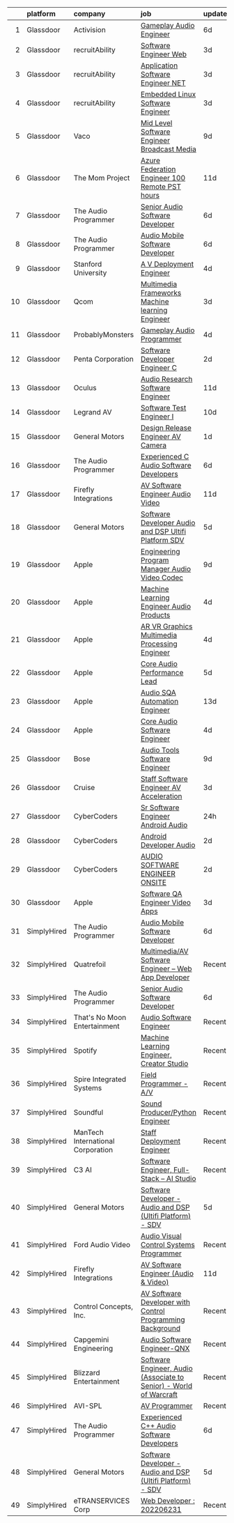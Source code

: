

|    | platform    | company                           | job                                                                                                                                                                                                                                                                                                                                                                                                                                                                                                                                                                                                                                                                                                                                                                                                                                                                                                                                                                                                                                                                                                                                                                                                                                                                                                                                                                                   | update_time   | location           |
|---:|:------------|:----------------------------------|:--------------------------------------------------------------------------------------------------------------------------------------------------------------------------------------------------------------------------------------------------------------------------------------------------------------------------------------------------------------------------------------------------------------------------------------------------------------------------------------------------------------------------------------------------------------------------------------------------------------------------------------------------------------------------------------------------------------------------------------------------------------------------------------------------------------------------------------------------------------------------------------------------------------------------------------------------------------------------------------------------------------------------------------------------------------------------------------------------------------------------------------------------------------------------------------------------------------------------------------------------------------------------------------------------------------------------------------------------------------------------------------|:--------------|:-------------------|
|  1 | Glassdoor   | Activision                        | [Gameplay Audio Engineer](https://www.glassdoor.com/partner/jobListing.htm?pos=130&ao=1136043&s=58&guid=000001825839ddfeb19e3f4d4eebc80c&src=GD_JOB_AD&t=SR&vt=w&cs=1_375f3a48&cb=1659337564266&jobListingId=1008028741708&jrtk=3-0-1g9c3jnmrj4ik801-1g9c3jnnbh7it800-4933dff44d5a629c-)                                                                                                                                                                                                                                                                                                                                                                                                                                                                                                                                                                                                                                                                                                                                                                                                                                                                                                                                                                                                                                                                                              | 6d            | Woodland Hills, CA |
|  2 | Glassdoor   | recruitAbility                    | [Software Engineer  Web](https://www.glassdoor.com/partner/jobListing.htm?pos=110&ao=1110586&s=58&guid=000001825839ddfeb19e3f4d4eebc80c&src=GD_JOB_AD&t=SR&vt=w&ea=1&cs=1_a3b4048a&cb=1659337564264&jobListingId=1008035747400&cpc=65CC663E25211861&jrtk=3-0-1g9c3jnmrj4ik801-1g9c3jnnbh7it800-d832986876ab2981--6NYlbfkN0CGG9KWCDlpnNsyBDyIiP_Q0811kl3MMa1wmNp0I1WtkTaTZU1gJWaiKEGe9oYuZ3BjLho1ZxMLia6KVzl2O9ZygYvsGEcuMnSaYBXUNJUHRWg2M-zH6gtJi7bc9ui5sIt2ldrg64g94iYn535LnDpFAqg9uyoBT4cUsB7UiK3ZJJgvlCgoOPOCOEEXdVkox41Z6jL_NWNxeierndtuQyOHtRb6Ybphoz3JWq318B_iK5iaSRo8hfMDHhvCrTO9H4Z6a6w1Lg3dE_7tAc4rpGfQBhiYxDVRZ2orblA6_2KoVU_u7KefWye04J7UJsxr1zizVCqeSQBSh-8yW5bp3Y16ok3dNfLkqXFVERrEPY5Lz2umPz5hFGyRTF8SWQdtmxMsbitsfgkQoxvAnqVTHIveuJwdDqbwx7hrV4WcruD6g3kT534e6hUs_xHW6OgkroP6aPFj8aaGiEBom47XcOCXPbFyTVpRaXW4KmleKgaN2RqWhNRnuQ2tONSHo18bPfLQN365LR9AVw%3D%3D)                                                                                                                                                                                                                                                                                                                                                                                                                                                                                                         | 3d            | Anaheim, CA        |
|  3 | Glassdoor   | recruitAbility                    | [Application Software Engineer  NET](https://www.glassdoor.com/partner/jobListing.htm?pos=112&ao=1110586&s=58&guid=000001825839ddfeb19e3f4d4eebc80c&src=GD_JOB_AD&t=SR&vt=w&ea=1&cs=1_6b2a1ce2&cb=1659337564264&jobListingId=1008035747397&cpc=D69957E0862862E0&jrtk=3-0-1g9c3jnmrj4ik801-1g9c3jnnbh7it800-8f2b5ee787b1f404--6NYlbfkN0CGG9KWCDlpnNsyBDyIiP_Q0811kl3MMa1wmNp0I1WtkTaTZU1gJWaiKEGe9oYuZ3BjLho1ZxMLiSuT-pfVb8xWPom-eSoxVGr5DJ0rtkQEl18qN8YFoaSPeNGrjRsySfRsvDSF1CDdI_mL0xWACBuIr4_cCDZ59YC2ih46r8wiAv5yfVQSxyaOdmEiKE3KUygoJFCmARo8OQHUJMG2GOt5bBNZMkTGwVPHYGNqfP6S6VU50XzkpYCElEKZyS98vK6TZKPv60mmgbTGZu7Qf-EZb5R7ahXa1rMU4XP4xr4V2FBsGZwIEUz4UxGz_OpoOzFIDymDX6uUhrcx7GiqHnha5iOwz9jYRHyQ34tGslHMplp6Oz9w3VjPCNUECJYMpC852h7yU_LDx6mBgQKGN0BSEkv3AlV0tKdsCRNUcwDN11hlGzJaQzZECXbTsgWdhXblcD61WfpkocfSO6JeXz9HOUot6TxOe893UZPHZoLv6HcmBli_SPL4UpWYta-5Dbm4CSairilDTA%3D%3D)                                                                                                                                                                                                                                                                                                                                                                                                                                                                                             | 3d            | Anaheim, CA        |
|  4 | Glassdoor   | recruitAbility                    | [Embedded Linux Software Engineer](https://www.glassdoor.com/partner/jobListing.htm?pos=114&ao=1110586&s=58&guid=000001825839ddfeb19e3f4d4eebc80c&src=GD_JOB_AD&t=SR&vt=w&ea=1&cs=1_5fbf0fcc&cb=1659337564264&jobListingId=1008035747401&cpc=0C139D4CAD5A6DB2&jrtk=3-0-1g9c3jnmrj4ik801-1g9c3jnnbh7it800-293ee16ce5c4f492--6NYlbfkN0CGG9KWCDlpnNsyBDyIiP_Q0811kl3MMa1wmNp0I1WtkTaTZU1gJWaiKEGe9oYuZ3BjLho1ZxMLiRI4bM-rWIzCpFTfvkYYhrwmEwgZ5J0WcathVyqkw5uFCq97W0yKFR8p-t4p5axcOZRg06F3uXWiHCtynwDh1M3RJGwgbfL1c_Kcm9x4Ao1iMutRN9DxDHr2FhfM-3blgmx0LchCxzEVxSvBDUp8qM1U1FU31moOIU7XMkUg8qt5Bz8pUYMW6fHoGTda-Zkxnx108MHtLKmpZDvKh9pc7N0WrP1VAHPbG22TcsGCSpKr9MNwEknRKnwtBXS2EMoKaO95Zh7il_agw9A72Pahppz9-1os1MDB9YHbYo8PDxxf7X9VcuYpdt8Hbb0Lqdai-x4AThyhXJqWUq9WHkS0g2Hsg_YFJ7RynpQ9B0VZQF71lrdyVKOzVGjocNtr_PWvF12fbfg6NgKm_bkCI_BTyM-vYo-8mzCeL_U6ODoeUwA5YF4GMBjF9uVL-UyQPyRGYw%3D%3D)                                                                                                                                                                                                                                                                                                                                                                                                                                                                                               | 3d            | Anaheim, CA        |
|  5 | Glassdoor   | Vaco                              | [Mid Level Software Engineer   Broadcast Media](https://www.glassdoor.com/partner/jobListing.htm?pos=117&ao=1110586&s=58&guid=000001825839ddfeb19e3f4d4eebc80c&src=GD_JOB_AD&t=SR&vt=w&ea=1&cs=1_07aa56a7&cb=1659337564265&jobListingId=1008023491914&cpc=334ABAF5D42DC775&jrtk=3-0-1g9c3jnmrj4ik801-1g9c3jnnbh7it800-2c1164aedf14680d--6NYlbfkN0D_sybMACCpf9B-677oK5j6rPldVB6BlrVvFjO_o-GJZbzuF-qh4PxErFUqfUsv_6uq3yj-33fVAxdJpDEnhEj4Go-dQXG2i_nhdrozdxOLclYIRSSSNJiq9UBc2R3iAXgSLoloWxVkJR526trhTG__PWL5HPc0h23cLdACsLcDpz6wkqU4u1lorsS3YI19Q1HZcUBsCfFjS5wva6J4lY0xLqZibHiyxvN0KueHVAHWuacANuchQoJtm-G8iJfe12XK5Ru9Zi5FOBg2M34hlNL2DU7cMMkosebzgGfVnTRhNvDuHu0QOI7GXB4RXcuhGFEnu9Ig5wvQkz8QvZ7gjzczHx9m5fE8dCOjOLMU9EgiCJehZdG-tsx76V7TMa0c29YP7ytlIGSJTA4YSel6Eb7jqxLWOPvVzikG-iaCLoC9UWmYn5PHNQpONarKdXDA43ZA2mskzvAenwBL0WHygfXbj1JYKEVFLYHXJAQSsNRwrPMeL07CixBTUxkSYAlQclb0EykF3auEVF1rPBOq_uJ0lw2yyZgBy8w%3D)                                                                                                                                                                                                                                                                                                                                                                                                                                                                | 9d            | Raleigh, NC        |
|  6 | Glassdoor   | The Mom Project                   | [Azure Federation Engineer  100  Remote  PST hours ](https://www.glassdoor.com/partner/jobListing.htm?pos=111&ao=1110586&s=58&guid=000001825839ddfeb19e3f4d4eebc80c&src=GD_JOB_AD&t=SR&vt=w&cs=1_cde042f2&cb=1659337564263&jobListingId=1008018551550&cpc=FB7E4A1762AE5BEC&jrtk=3-0-1g9c3jnmrj4ik801-1g9c3jnnbh7it800-dc1b835558c53ab4--6NYlbfkN0BDp_epf89aHDQhKpPegNJQ_ldQpEFZQsM9OcONMGxWx6pU56EKHF58QjVdAUvn2gWVmvAd_inPnavJ0bVsH-kOUhtfeaiiWnfEkkNGQnNDedJUM2yoGCcoy_fT76vHmBA4pusH6HeHidQSpJPEvFPERgE8T-oEVjc-JVNiEzXXG7cjIqstu1zSW9ZQfbZw4qYLSw7FnWqydw2yPexScznvQARw8BIPGBHQ_IQdH_y_aNeJTJmVWYtNwYlJh3j2dNdHJ6DxtOsOieFYvgtH9J_1kZhcVNx2qBHAkahwv_VgTeRCRQ0cMBhj-0VBGy1xBwSPyD9ptPdt1wzrpBySYL-Ut36qAS4-Z2Y-7kGLmYe2sZFAWEB3qZxH4fkXHoDEMRN8e-R7nkg5-k_2pN71ptd5N9IQXg6f6XpGbznSOo-Li2Io3t2EvRj9tOz9oNka2h3oncwIH4nJKNbOgk8mx7N8ObzDHjXQxBF3dnn6ena4iVKxESyRl0PV5o8snw9LpiGvz_EDHHc8cIla6ONvq4d1R6MAIaYnV6_ZuGLpIvXFYLIuZcmCJJwMtaGcUgMD5WA%3D)                                                                                                                                                                                                                                                                                                                                                                                                                                | 11d           | Remote             |
|  7 | Glassdoor   | The Audio Programmer              | [Senior Audio Software Developer](https://www.glassdoor.com/partner/jobListing.htm?pos=121&ao=1136043&s=58&guid=000001825839ddfeb19e3f4d4eebc80c&src=GD_JOB_AD&t=SR&vt=w&ea=1&cs=1_02ecb77e&cb=1659337564265&jobListingId=1008027500120&jrtk=3-0-1g9c3jnmrj4ik801-1g9c3jnnbh7it800-4c17e4b0c9098094-)                                                                                                                                                                                                                                                                                                                                                                                                                                                                                                                                                                                                                                                                                                                                                                                                                                                                                                                                                                                                                                                                                 | 6d            | Remote             |
|  8 | Glassdoor   | The Audio Programmer              | [Audio Mobile Software Developer](https://www.glassdoor.com/partner/jobListing.htm?pos=118&ao=1136043&s=58&guid=000001825839ddfeb19e3f4d4eebc80c&src=GD_JOB_AD&t=SR&vt=w&ea=1&cs=1_02ef8dc6&cb=1659337564264&jobListingId=1008027500128&jrtk=3-0-1g9c3jnmrj4ik801-1g9c3jnnbh7it800-5577c34fff10c438-)                                                                                                                                                                                                                                                                                                                                                                                                                                                                                                                                                                                                                                                                                                                                                                                                                                                                                                                                                                                                                                                                                 | 6d            | Remote             |
|  9 | Glassdoor   | Stanford University               | [A V Deployment Engineer](https://www.glassdoor.com/partner/jobListing.htm?pos=124&ao=1136043&s=58&guid=000001825839ddfeb19e3f4d4eebc80c&src=GD_JOB_AD&t=SR&vt=w&cs=1_cfe9eb8a&cb=1659337564265&jobListingId=1008033533067&jrtk=3-0-1g9c3jnmrj4ik801-1g9c3jnnbh7it800-d5909d11ea1ebe5c-)                                                                                                                                                                                                                                                                                                                                                                                                                                                                                                                                                                                                                                                                                                                                                                                                                                                                                                                                                                                                                                                                                              | 4d            | Stanford, CA       |
| 10 | Glassdoor   | Qcom                              | [Multimedia Frameworks   Machine learning Engineer](https://www.glassdoor.com/partner/jobListing.htm?pos=127&ao=1136043&s=58&guid=000001825839ddfeb19e3f4d4eebc80c&src=GD_JOB_AD&t=SR&vt=w&cs=1_b9124b17&cb=1659337564265&jobListingId=1008036936094&jrtk=3-0-1g9c3jnmrj4ik801-1g9c3jnnbh7it800-139959b0956e6886-)                                                                                                                                                                                                                                                                                                                                                                                                                                                                                                                                                                                                                                                                                                                                                                                                                                                                                                                                                                                                                                                                    | 3d            | San Diego, CA      |
| 11 | Glassdoor   | ProbablyMonsters                  | [Gameplay Audio Programmer](https://www.glassdoor.com/partner/jobListing.htm?pos=120&ao=1136043&s=58&guid=000001825839ddfeb19e3f4d4eebc80c&src=GD_JOB_AD&t=SR&vt=w&cs=1_dfea771d&cb=1659337564265&jobListingId=1008033886214&jrtk=3-0-1g9c3jnmrj4ik801-1g9c3jnnbh7it800-d9820e05f0459027-)                                                                                                                                                                                                                                                                                                                                                                                                                                                                                                                                                                                                                                                                                                                                                                                                                                                                                                                                                                                                                                                                                            | 4d            | Bellevue, WA       |
| 12 | Glassdoor   | Penta Corporation                 | [Software Developer   Engineer   C  ](https://www.glassdoor.com/partner/jobListing.htm?pos=119&ao=1136043&s=58&guid=000001825839ddfeb19e3f4d4eebc80c&src=GD_JOB_AD&t=SR&vt=w&ea=1&cs=1_90fd5d79&cb=1659337564265&jobListingId=1008037831208&jrtk=3-0-1g9c3jnmrj4ik801-1g9c3jnnbh7it800-d73255a299afaf29-)                                                                                                                                                                                                                                                                                                                                                                                                                                                                                                                                                                                                                                                                                                                                                                                                                                                                                                                                                                                                                                                                             | 2d            | New Orleans, LA    |
| 13 | Glassdoor   | Oculus                            | [Audio Research Software Engineer](https://www.glassdoor.com/partner/jobListing.htm?pos=126&ao=1136043&s=58&guid=000001825839ddfeb19e3f4d4eebc80c&src=GD_JOB_AD&t=SR&vt=w&cs=1_080d4333&cb=1659337564265&jobListingId=1008017393219&jrtk=3-0-1g9c3jnmrj4ik801-1g9c3jnnbh7it800-36d43e39048f0935-)                                                                                                                                                                                                                                                                                                                                                                                                                                                                                                                                                                                                                                                                                                                                                                                                                                                                                                                                                                                                                                                                                     | 11d           | Redmond, WA        |
| 14 | Glassdoor   | Legrand AV                        | [Software Test Engineer I](https://www.glassdoor.com/partner/jobListing.htm?pos=129&ao=1136043&s=58&guid=000001825839ddfeb19e3f4d4eebc80c&src=GD_JOB_AD&t=SR&vt=w&cs=1_582a4adb&cb=1659337564265&jobListingId=1008020063938&jrtk=3-0-1g9c3jnmrj4ik801-1g9c3jnnbh7it800-0d8343df0ec0aa3a-)                                                                                                                                                                                                                                                                                                                                                                                                                                                                                                                                                                                                                                                                                                                                                                                                                                                                                                                                                                                                                                                                                             | 10d           | United States      |
| 15 | Glassdoor   | General Motors                    | [Design Release Engineer   AV Camera](https://www.glassdoor.com/partner/jobListing.htm?pos=125&ao=1136043&s=58&guid=000001825839ddfeb19e3f4d4eebc80c&src=GD_JOB_AD&t=SR&vt=w&cs=1_af1d4f65&cb=1659337564265&jobListingId=1008039947399&jrtk=3-0-1g9c3jnmrj4ik801-1g9c3jnnbh7it800-f99347a47637c377-)                                                                                                                                                                                                                                                                                                                                                                                                                                                                                                                                                                                                                                                                                                                                                                                                                                                                                                                                                                                                                                                                                  | 1d            | Warren, MI         |
| 16 | Glassdoor   | The Audio Programmer              | [Experienced C   Audio Software Developers](https://www.glassdoor.com/partner/jobListing.htm?pos=123&ao=1136043&s=58&guid=000001825839ddfeb19e3f4d4eebc80c&src=GD_JOB_AD&t=SR&vt=w&ea=1&cs=1_5d88eb0a&cb=1659337564265&jobListingId=1008027500119&jrtk=3-0-1g9c3jnmrj4ik801-1g9c3jnnbh7it800-f58156a279a0d5ec-)                                                                                                                                                                                                                                                                                                                                                                                                                                                                                                                                                                                                                                                                                                                                                                                                                                                                                                                                                                                                                                                                       | 6d            | Remote             |
| 17 | Glassdoor   | Firefly Integrations              | [AV Software Engineer  Audio   Video ](https://www.glassdoor.com/partner/jobListing.htm?pos=102&ao=1110586&s=58&guid=000001825839ddfeb19e3f4d4eebc80c&src=GD_JOB_AD&t=SR&vt=w&ea=1&cs=1_a26fb06f&cb=1659337564262&jobListingId=1008016810687&cpc=D01F56F24F237C35&jrtk=3-0-1g9c3jnmrj4ik801-1g9c3jnnbh7it800-ede825354504ebea--6NYlbfkN0CJTHzbIAHSyXxiHmYK_TnQchCbzo3OrK2GLYjXk8bP1_eUBT7URC43d18oEHegYHL6LbXjiln6EQQhTRWsdOCMxpTXOOIJd-ft-zYjyaBTKfiqz6OafoxtmKDMYFh1B38HLHoVwoYXE1SZXhsSytJsWu0ZE3lBwF7-k3HlclxlX7e6qCLCO6Frt7NfenvtFhC1dIvklA6tR9tXXsLBOX3sKJvbssgOap5dhARNw4vwSua6ouOuiJCDCfyN-qJ9HWAoR_PZ3BSId5zjKc7MpfwOeaXrdiNr9Qx8Q686nUvjoF8BSYNViJ_4-8dp6gAojozRhc8R7mtwuc5lk3_rWL1GjqmYS2bHAiGWw6yqzh80jzDpbH20leD6NcuIaIMl4xzr2GXpryJnMYAjWmUjHsKtVCnLKWceE5DlW743HXkBMXHx2t5dJouIYDCmC_O3YQCIsCJ6c5L-Fw0IAk_zKpTlOUyuF9SOxY7g0sKWmzp4-wuZ-VBcx-X44AXDl4GImQJExo1Dewi25tRK1MlKx7rY)                                                                                                                                                                                                                                                                                                                                                                                                                                                                                       | 11d           | Middlebury, IN     |
| 18 | Glassdoor   | General Motors                    | [Software Developer   Audio and DSP  Ultifi Platform    SDV](https://www.glassdoor.com/partner/jobListing.htm?pos=101&ao=1110586&s=58&guid=000001825839ddfeb19e3f4d4eebc80c&src=GD_JOB_AD&t=SR&vt=w&cs=1_ba489f53&cb=1659337564261&jobListingId=1008031180178&cpc=92C3A47184F15CA6&jrtk=3-0-1g9c3jnmrj4ik801-1g9c3jnnbh7it800-8595829da8f1ae67--6NYlbfkN0BqJjBsvJkVIRVupdyx-l7jJlkPL5nU6SVET5Mq4mDejYNChVrcc2tY96PpIzK0iDRg5ulIt4o2k_uGKQ_uZrVbXBPzWqeUp8qSBcrZu-3JKvG5TWWvEbE6UWtqIeBqXt71o3o5CNwifBZMyHZ3LvgI9JaQAxj4cmFi30UwKwKDApda0i5dWbI256rr_mZ8d2ZaVOFyg2tOw9rxloqZ2r90xzBKUIfkdzbcSecBv-9k2d01M617Fb_D4gsHFxxgEQ5boaEp2Tio3D3RJgAonFAMiSoUHl3aOQ3df6196DCUKmNi8b4d_7WKMD8RI-iGrVz3IYO2A3QnaWjwfLxKzRdJ_Zn9DxHtbMdwAZ12gn0qq_2xaTlwnkU3EN4vcTFNBKkL7sh4a80C96UT3vSgb7HK40gtHbnvXUNKUHAbusIQle0hce956y1A8KGnSPU55zXbrJunjiZ_6ndCep3WW2f_H8pUJDrLjeaOiHFFcXl_hOPWO2auRYzk31_loWzwg34b5H_tpqZk5r6RzvjDVZFxQJU9dB13dlkvunifqG2YxIozp9vOKphulqFZsnFrOHHHvpI6e-GdCZxtCDOye-sa)                                                                                                                                                                                                                                                                                                                                                                                                      | 5d            | Warren, MI         |
| 19 | Glassdoor   | Apple                             | [Engineering Program Manager   Audio  Video  Codec](https://www.glassdoor.com/partner/jobListing.htm?pos=103&ao=1110586&s=58&guid=000001825839ddfeb19e3f4d4eebc80c&src=GD_JOB_AD&t=SR&vt=w&cs=1_4a4c0cc1&cb=1659337564262&jobListingId=1008022113387&cpc=654405A9B1E0A9F5&jrtk=3-0-1g9c3jnmrj4ik801-1g9c3jnnbh7it800-971a58e92b8283fe--6NYlbfkN0BvKrLyj5gPmtZO9T8euul8TCxuuKNOtzRJOomxnwSEodTz2Bc-sPZlADHp0xxmf8VvC_9n7__N-GBNTWFrNoRta5Vqzr78Tw-Rk5LTzpATs3WCUWuZYgJGwd0PuuSiO13ouRrSmkvapG3--HjY1XEHjTkF1vSIipamUnG7dLq1ESVkfh44johPO0m4l_o6z9_Hj8-g9eF4Fb-0HTF6zkN3HI6x9yf_t-NXNXIuyCvMVUtS-HRy440nlajRCgxxlV_rJ-0UPCX8ona8xRw7blP7cxHGXt4qI5BHCMGOFGr2Bs_i_dnRzGz6MncRzl40A-l0eZtUcxd6Ju3e64Ya_IYoYT5Q9mmu4Lac1ciDB4qb7yntRfWJLCPDWRD3W-BNHZzqZMBLTsibrYOsnC0EEJv5tI4px5wbiulrOFoivtOSWNRSnNr_RvA12CKhiuU3AevFG8H902TC-jdiAZneCaL6iKk7Isn1YWDQg1IEsJtUqMOQ7L_0DeYomDzMP0bXHVPjmWyPXzO6H7fntyL7_YrqE26-nUU4L4OL3seI9nG6dieBLS_GxQyrntpMOGJ1XWG-cxB-Y7B2dHwLz09dSo8hP2rHvweLnPC9rpA7b97LUHLZA28agQFxOrhtHtLsjyBUR8JMxwqiPlxfMeaX0guzGrTfUPJq6tzIREO1qmv_EMJWGpVurSbhqs4quWGNPwIkZPr0d_HVzHOEhe9NSE1NVjrSDNmeoHRR0fogDrI2sFFpnI_aulLUExHS1jOhpOGasgRZMDb9RIBY5Z350Vut2Sqwvwr5m4M55lN84F5B0AsEgbT7YSZs_CbYYg4wWF21wGv9MiKQwJGarJjmH0RPB7cMV5w8OCZ3Dt_EZC8CZCOVdZtckFJ0acl-n5DtnXTdIrQscSO-91olTo_Klj3sQLRun-BVIVCOj62uHHYJHURtmkBq8xMBf6xI7Y4NB-t-b1wZrzX5QrkEoLBAWegAmhFPTdYkl5M%3D) | 9d            | Austin, TX         |
| 20 | Glassdoor   | Apple                             | [Machine Learning Engineer  Audio Products](https://www.glassdoor.com/partner/jobListing.htm?pos=104&ao=1110586&s=58&guid=000001825839ddfeb19e3f4d4eebc80c&src=GD_JOB_AD&t=SR&vt=w&cs=1_ab8b193b&cb=1659337564262&jobListingId=1008032497230&cpc=47CFDC01B3F81FAC&jrtk=3-0-1g9c3jnmrj4ik801-1g9c3jnnbh7it800-2233220038d1d842--6NYlbfkN0BvKrLyj5gPmtZO9T8euul8TCxuuKNOtzRJOomxnwSEodTz2Bc-sPZl8WPllYOnI2jMOUC5unZTn1X2Ml_o7yeoma_00Ty-rqNS7fUgPCpb3cL61x2yRpuG-9qblstdrin2xKRXHsl_ACE1WmxcruYDX0jrMBDGKb_N8QaO8-ChzLylmE3iI0oUhWDKQ4nUWOJ96koA4IkK1BTHWkbKXDOCP1K38G3SHgBm0VPnuyXsFYgO8ZZNZK174WdEjtml5Cqzrsxh9uUJ84JJz2emHkvwRUaValNbki17HfDh-zXQQ2yCawrOoBf0DSOFtuRwOi3Hi6C3KYCAjw4xEhE0Ux60LrjT3FKjasgkXJiyhNM9eaADMJcnOFDS4yVMo5RSC-OTzLa9hZpo6JLVZEsnbXRiVEG5YyJLz-7ziHBcIY-EQ74p5n4zYPQRCMcmsTtagmaKI-6g2qo_bRxl0zs5hcRSN9YDJtSdMkKBPcuykX13k9XZOPVVOpdDTKlCwbm9zoqaNm_SIzkDoTpXOTvJCdz56_Mad0I5Yhso8oWEGuRV-PwoHu4Ti5tmkf3SW7NLZXEtQNwzP4SS-DuuXvYBB0D4_t3u42-UhwSz4lMFtICHFSEENeBJY37DEmxxM4lCliq43VBfm6Ils3L33Nup-oprmFd6xKvEpFKprYD7q7Rue0htn33xpH3xdKhw2kqGzS_cAWftNl6eD4yqEXyxZ6NVTkY09ZodX6uI7DNG6cZnKF7OfhFivtXqRsR3kkoAeGHNct9ISjFESw2Uf1BCrIdHbQwzUR2p47J5AIp3QirOHXykbcE7cajLVfnouexFO6EMlalHln6MrXIs25Xkt3DFaQudk1-KhRPpMOeukU28nIF6BbC8Cxhs7uoJJ-tOxWrVuYPZEPkils4UEWwpYiG4Gs6qGwXjb61ELPefbiDKslDF9RMoe4rUDxIg1anTLFGiACZbdAF9D56DDthGTPH1fm1yQun92L4%3D)         | 4d            | San Diego, CA      |
| 21 | Glassdoor   | Apple                             | [AR VR Graphics Multimedia Processing Engineer](https://www.glassdoor.com/partner/jobListing.htm?pos=105&ao=1110586&s=58&guid=000001825839ddfeb19e3f4d4eebc80c&src=GD_JOB_AD&t=SR&vt=w&cs=1_a3161d24&cb=1659337564262&jobListingId=1008032497095&cpc=F41FEAB56D215062&jrtk=3-0-1g9c3jnmrj4ik801-1g9c3jnnbh7it800-ee63d9d4ac343a86--6NYlbfkN0BvKrLyj5gPmtZO9T8euul8TCxuuKNOtzRJOomxnwSEodTz2Bc-sPZl1dBMH13w-jOVIUJfB68hBLvZttX4OgzN4diY_Pom-07bSo4ZOVvIj0x2-smqJW-iq5ZWzBMAhPEo-16R9qIlsnFkY-mDXvuFzravF9z86nK7pfjDKOpDQKKa0fODsysyrH7tQbU_JKh_KBDjiTyMkXJWBOKVeNXqGXAQdaqCz79fGjnbSOJk3GIEptv6sdRc1AoHYNbgpfG8ax0cnECQYu3Wa5rmamhyc7sQfMkn7Ex26fr7_uZ2QJjCuBwVZFBcDPnY_bYj9c4JeuG1vp88hx5IR3i9lCPGMOy3DtPngsipIyzkIRpTo0nRZbf_lfViE2np6Z7LfaE9tLYJlJFElMu8w-mErMjz0-YAuNuhJhGxK0Y8w5YzSR_2n4liPU7GhLOcow1U8mpXAXa7c_KmtKKjqjyveHWz2PaR9M_kHgz4Ivk7Cyq4PMwygaEPfYyyGVYkRU65Pdi-SgbfLOyO4qFVqPy2HDvecLn2K_V6ZgjwiA0krXmnvV7mZSDg2iiyRhKlkK0UTA9CpnIN0B62qg_lzxBZ7m_YLU61qMlcdriClwFRboxh_3zYCQnYmksbSPQlvMG-T9MZzO6BAykvCKYcq6QgTP9u7fGOAv7IfN91x8_DvC_mzu0YjMyUbli9rNbvlF98vsSvLX6e0CabAzbbBmmx2SamOjw0XGtzik4p3xGmFeFjQrOucncfuuXJe6lw3I2lQZFxgNRcfyOfQrgS10770ijhlP387Em0f1z_WU_bgAW_8cfjHwy4XMs0HC7AVh8TjVDlxO_Nf2bGBA-QOIIh5KEDzJlokWtxRaNY1mU5KEs3ocG3Uc2llCmFGEhdU41SMpRS33zgWT-JpBHFKuWAIJOT7uN9iDK8QInshZCXGKSdN3KadDfgRv3DRuTsZENfM4Sna3tj0MzjeqEfCKGG7-Hz)                   | 4d            | Seattle, WA        |
| 22 | Glassdoor   | Apple                             | [Core Audio Performance Lead](https://www.glassdoor.com/partner/jobListing.htm?pos=107&ao=1110586&s=58&guid=000001825839ddfeb19e3f4d4eebc80c&src=GD_JOB_AD&t=SR&vt=w&cs=1_72139aab&cb=1659337564263&jobListingId=1008029697862&cpc=AC285F3A3ECA6BB0&jrtk=3-0-1g9c3jnmrj4ik801-1g9c3jnnbh7it800-1718190defbb361d--6NYlbfkN0BvKrLyj5gPmtZO9T8euul8TCxuuKNOtzRJOomxnwSEodTz2Bc-sPZlt2Zgji_QUXFGc6V0-wjaRO-VlcjE-5lehvygyETUlDjyBBBzDv4ikRPhjA2XJykaOdCDwKHMkS6TcdqnDnzDLmpTFinAzs4diTGZB5TutZFoszrx6KmIA01XbyQZfMj1ukrUt3dcLxyDPyb3Ir7HKFhRZNU98Vwva3v1oiPSSSTHBDvWqcaiRbfE6S6P6yLScvv9VUIcem1XmumCb91eiqVWJ6IR61t1WgKn8UzryJfrVMZiz4F6anCmDj6vhn9-3CJU3y61spRW2hcl2PYG6QKY2GIGYwXOFetKvDUGnilL0gT48RjXTEClFQXzRn7ph7gAk_R47LNkOUCcQPmQKfQ2Lw4hICr5YlkELO6pIKiPrYkP_LvPO50Zh_d9QipgxYaaHTqrGKq0sCOBNOli_uGijSd_B4F1v5p6-AR6JefPgjGSzyfApxQBnkddDNdG1ywGY1IZmQzv7kfJ43rmt3T7ZJjt0SG-srO7bYXPo3Fut4fcX-xRa7PeeENrpF77gMVkquTKVFsntj1HBq04f1uY56T8E3rAjd5aXlzIuyeIDkCIRQxC35e3F5-qX_t11hGxqzFMNtjoFw8hzbAyVheu64p1kNn96j9r_dPK_mBKDYuJbd7JxrzAC8KdomUvEnid5qdEdiX0ie_c36S19zXy5la7m8gEx1778hvVaznnZnLoEf8EPZNIV-D8Z_9YA5cyXpY-FSi-iu0jlb8t8J2WwZU9VBfcbghcilOu4B8FayssVJF5iQCZyIyKAx6BO5-R9q-Bwg8mpBGJYuURcoOgAzgX1FE17ONGxaZZGJgX1mPhQz4QlQ-jZhN_CH5tHvsoFWT1YDEBJvGzDPHYSSL_ugR0BY-5hYaS_r8jesUHnUpWllFqXdt_KMvpVs8GbscFhBQe0Cu3hSxqyjBw5Q%3D%3D)                                         | 5d            | Cupertino, CA      |
| 23 | Glassdoor   | Apple                             | [Audio SQA Automation Engineer](https://www.glassdoor.com/partner/jobListing.htm?pos=108&ao=1110586&s=58&guid=000001825839ddfeb19e3f4d4eebc80c&src=GD_JOB_AD&t=SR&vt=w&cs=1_25128c5d&cb=1659337564263&jobListingId=1008011631874&cpc=654405A9B1E0A9F5&jrtk=3-0-1g9c3jnmrj4ik801-1g9c3jnnbh7it800-6f0b2645d9b190f4--6NYlbfkN0BvKrLyj5gPmtZO9T8euul8TCxuuKNOtzRJOomxnwSEodTz2Bc-sPZlt2Zgji_QUXGOgRsP3UtzaqKQV66mg16CtlH_ndhPL54EKtfYywQGlvP3crysAagGEpcLxpsybpJpd8hfhxPkKvoNBwb3_GXX5iT4wBvkNdBYbiP0oyrjryM4mgWKGBqeyf3C1kjKRt5e4S8WPECW8JlgRAKF7UHLYFTcyNjYPensmZzQxhmt9VG3xt-hGB-wOZR7r93t4A_4ewzl5v4ovPEkQ68-O2XVEC_JbKRq2mvBzXR42ffByl-Gcf_fVwl8qdzwYyj_vXmxuPGbXw1HE-dL-x5KAZhJjpKDbf7-U6n5biOL460w8TFNQgR9Ymtaks47wtAJZ57Mg1NaxcjVb6XojTINnqBBOfo4CqiyRl6SzHinrYfXJTihU1Bq8BadZ-1F0ua1XK37LKl8QsvS98TvEBHGRWDTefjNm8VZ8Wwh3sgPVxw3NypjbJu7g2DLn3GmXy-hDO4zUyRNZweteZlNGD_tiJB6WN4xMERRWypInUlGEDdURG0SXsTFqbi3KEczuQz-M9M1VBCnYDoJF9hiS_YxPDGJ28tG44LG55YBDoPiB_Fq4FO25ULk_8QJf8jRdKOru0DKAiYQlHe2nD-rKyA6Ni6Ne1gREdoMboPJM_ueyZH-HiUih0Jsd5QNfloE3Ev4QQVJCk7AW-Qhu93m_NhNJgteZsXNNRwyQZ8gMcdUnJrgXs9b0_HvqfW39sXSihfgvDbRS1-HzsCaeEcO3z0Shgd4MDm43YACU3Wy5MuzU-SGKhJHGeyEzK9ESQMQkKKFIzQM815a3UrM_vbdGlSBPOsqdKrOwBfEiEE0lICXgBDT0EwA_0FhldSyVq2UfZaX_0A28Ynqf-6TMmO5Bps3MrDmItqGCUSIVfm8WYJZs23NSGSC5o48MY4alSjdJGQHMdpJ0xLeDtm3ykkyxzJXjlZ9s99yFJ698cE%3D)                     | 13d           | Cupertino, CA      |
| 24 | Glassdoor   | Apple                             | [Core Audio Software Engineer](https://www.glassdoor.com/partner/jobListing.htm?pos=106&ao=1110586&s=58&guid=000001825839ddfeb19e3f4d4eebc80c&src=GD_JOB_AD&t=SR&vt=w&cs=1_56e3a65e&cb=1659337564262&jobListingId=1008032497284&cpc=AC285F3A3ECA6BB0&jrtk=3-0-1g9c3jnmrj4ik801-1g9c3jnnbh7it800-78672e726905d2fa--6NYlbfkN0BvKrLyj5gPmtZO9T8euul8TCxuuKNOtzRJOomxnwSEodTz2Bc-sPZlt2Zgji_QUXFB8wZcrWih4OyRf1kMGaonZOl0H-HXfH_YElfX-P4OsV6HxSDdUa_Si5NPqfUPVmTUtCQEBfTak324lxkn9QW_hc_xRWAj5LqoEg4VNuksVzXrxmoqsB0WooDV0ADUUymxtnE8M9kjwA4-QT8e8lHwLFl8hrn42XEMgQTpE3jqyKOWqT5tTp5blj4knQAIPfGPIpTi7StNwl27vomjDllLhEyc9JGKWOuHqdqfIdjNZ0jAvDqIgq2vwg6jQ3g4ORHRNML0-FPXTKwCa4y_nNitzTJP-lkmJLbFJDXTkHY7TEKtvLqTV3Veyj8uX3h_vw1iTOADx6afcG39HFHJnob9II4WNFF8IWnIhgqUB7T6twQngdLwkP3cjG3wooDV1Qt-Oth8sj_xavcC6A8oFDh7EIYpmjrDyIQtKEmw34J8D-jL52wpWYmtRLXJhl9EDr0XPfjkaoEGuZdlMozpbTb2hQgp74t8KsaBMJPSuz3utfPvb4KY83XLJH34-UzTyp5ktG9mopEj7_nRhwZ2y3Jdhie9A76NlsDdFV578edoyjHnVPVPj4WOCuHUfOM9a2I-6oexCSfmZE_FEanWxHq78uCvcwF0f6Qou6XMVWxfjejMRu4dIl1sbMdLaCOiMmo0KEQ7ZgYv_c2m-r5TNoX-UmtC6BZSj7E752xAnuAN30gjPl2XxkhIusgK-6dHMOC81WUVTnK3n_1uut32MngQc3Awc1oQKCC3BIqwEJ3uGd8KzckCsjZ9gueWZVfWqJlHqHIRUwJ0-RczzFDU5bqal4whFCnKIDLW74UyGkZFwnuETveteOl7orTYq1qgS9hOdo353kXZLKbpmf6aOAxtQuoltJghBdvWez0kbKJ_5U99-LreJvM1K5q4U3Zf61SLjH24A7mqwg%3D%3D)                                        | 4d            | Cupertino, CA      |
| 25 | Glassdoor   | Bose                              | [Audio Tools Software Engineer](https://www.glassdoor.com/partner/jobListing.htm?pos=128&ao=1136043&s=58&guid=000001825839ddfeb19e3f4d4eebc80c&src=GD_JOB_AD&t=SR&vt=w&cs=1_3d6f2055&cb=1659337564265&jobListingId=1008023325838&jrtk=3-0-1g9c3jnmrj4ik801-1g9c3jnnbh7it800-28a8ee5c65f161ae-)                                                                                                                                                                                                                                                                                                                                                                                                                                                                                                                                                                                                                                                                                                                                                                                                                                                                                                                                                                                                                                                                                        | 9d            | Remote             |
| 26 | Glassdoor   | Cruise                            | [Staff Software Engineer  AV Acceleration](https://www.glassdoor.com/partner/jobListing.htm?pos=122&ao=1136043&s=58&guid=000001825839ddfeb19e3f4d4eebc80c&src=GD_JOB_AD&t=SR&vt=w&cs=1_ed6d5d84&cb=1659337564265&jobListingId=1008035804297&jrtk=3-0-1g9c3jnmrj4ik801-1g9c3jnnbh7it800-ddb73b5c5bfec7c3-)                                                                                                                                                                                                                                                                                                                                                                                                                                                                                                                                                                                                                                                                                                                                                                                                                                                                                                                                                                                                                                                                             | 3d            | Austin, TX         |
| 27 | Glassdoor   | CyberCoders                       | [Sr  Software Engineer   Android Audio](https://www.glassdoor.com/partner/jobListing.htm?pos=116&ao=1110586&s=58&guid=000001825839ddfeb19e3f4d4eebc80c&src=GD_JOB_AD&t=SR&vt=w&ea=1&cs=1_26ca7eb6&cb=1659337564265&jobListingId=1008041385283&cpc=654405A9B1E0A9F5&jrtk=3-0-1g9c3jnmrj4ik801-1g9c3jnnbh7it800-7315412f5f548f76--6NYlbfkN0CpFJQzrgRR8WqXWK1qKKEqALWJw739KlKqr2H-MSI4eoBlI4EFrmor2FYZMP3muM3qdaGWoo3R4VVU0xjK0ooQa3A-Bu1q_mkUcT8LvQSjsWleDPP3zFNgZ5Men6evwuaRr20U_zAgOkzONuudqSvEFznR18nGmnFsUEPVTE9urEvcID6UX7YfqYNRqnW-bry6bf-O7Fb4twaHab9tFS3jtq2zRkxpGg5y2TrDLsqbZUJqD1qVfzk3HME34UsowW123dTv28FlT0eul8fYoEzSf-9POW_nWj9YfWkEJ5GqT4QQ7bq3HfqeXi9uc_miqomg795Z2gz-PyII9u-Kv1AR9g6iQ4dPeoMWOIvD3XAdOcNM3p7k-98ockavWqRa2brrs3wbTIFZsdavnvLsOVIKLGexJngnfYX2M8lX6As7a9wkvowk1Hmh8pQ0lgj40nPn2eCsm5Uto7px3hxykKdvCfvYEUC158GXvmQYVCHE3PJmKdIQG_9fbD8uH74cEYZ34yswPwRt5Wpg81g0QEZ_ErftQTAjuXLnHeZzHwhj7QAy5G-v9ynkmg04su0EEdj9Lc1tlWW9Rm4t-BCgRBFXrnUX2HS90lKpwiOmXv12stWftB8cmtBFkYvt6JLON7kjRzeAHSOCQ2sS71ydlmn2BscF8ujZLLjU_uQHoTi23A9Z4yllYBGfy3fBD_IHCKBqFZK6JbN04o-Z6ODJZZ14meFnZ1hDK8fMkAft_5eIEqEuaegOjTUS9U1-aG8r9m0xQRVODDxg4MRNh048cdR8Lh8vwGNJwfnEBu_OAPZFtING4FBiID2V1WJk4hCjmCJjENUL4VtYy_-nnraZkuvxkCQWNQfvwt-BruJFDrEUKGhS5SqjiEWk9BD5e8YOylN4okIvD-xKFJZBZYc5FP1HA986310TAML1fj2ffhkKrn5cvQdxvwz7ghZdpiU4gItKOKQcrxCh1FYLzX8c1C47Ht8p5bgr--Q%3D)        | 24h           | Encinitas, CA      |
| 28 | Glassdoor   | CyberCoders                       | [Android Developer  Audio ](https://www.glassdoor.com/partner/jobListing.htm?pos=113&ao=1110586&s=58&guid=000001825839ddfeb19e3f4d4eebc80c&src=GD_JOB_AD&t=SR&vt=w&ea=1&cs=1_b688ab09&cb=1659337564264&jobListingId=1008037474154&cpc=654405A9B1E0A9F5&jrtk=3-0-1g9c3jnmrj4ik801-1g9c3jnnbh7it800-5becc8c5838f4dca--6NYlbfkN0CpFJQzrgRR8WqXWK1qKKEqALWJw739KlKqr2H-MSI4eoBlI4EFrmor2FYZMP3muM1fPlTw7TH7oZKwTg-GEr8xdM2p4SIqJ5OzkVVw0X2wtq8N3-NpqKbWtaxyLc8x13bdOoxSHt19Hmf9hgXjxKHPHtGcEEBiXtwmVYn8Q8K_kxYGEmF4nHZx_vgKAxSK_Kxm6na0nCkhEfy-Jmbyj-nT64b2IO-Hb3c261OsTz1VgPvy8Jl8TgQwjREn5bU1Uq4XD5ms-jHQu08Om4sMSgzdS9tjqICjVCYJpMX82bXTIuPthgXW0Y56imxLrDvn2f5I4puSKe_18ML6M0Biwtx0T4hXNlszqmde0Jw_6AMUroliiU4v8ecY4NGrR4Z0L4JCTdsvRJN363CAkvwN6KeM9F50wI3p8M4XBsolb1uTYZHDL0p8UZ4S5krGc6vN3LKqnhvmv5bEJtkgHI78pvZbcO7dB-MFvSbaH50oCV0YlQcA5MToaF_YjWvvFkaopzwJGG6nBItsNga-wVaO6SR9n09NWMsRxbz3GCLYzS5atNbZUdEhEp3H_lH_6PhEXat7TQRqvBSEhnnVOlD3muMF-mpibxHl9mEMssHaHnvKPjIOxRXK4hv6aA6QsiL6YbvZPsFvd-Hl4EZDh7CZ7mWQhr2hCkhrH2SuQLkIR_uEYTrehuOlYOLaUS12K-LT-KwWia3xFcBAtvUvfdDriKApiaV9tDui5gSWtAVxbHvfi91pCeNgtkM8WonPcshgRPU8MAQgP76i9N85QidLPI5x2FDcsS0GpVCiZOzWhXz8km8eglneEvFqHb0E1FFnwUJDaqSvTWYCq--kEpJ164qb9mZQd4pp7MzFi1nI-DzFMPhEF1-LTRUqiWggEpEof9rJfZ1vS1uP_hB06RkbGs9OV7aJQjMlIp5fpfG3tC08IgNV1tRHRXpGf-kzW0OHf7TqTQ1RMRW8SDWhWtUIwAui)                                  | 2d            | Carlsbad, CA       |
| 29 | Glassdoor   | CyberCoders                       | [AUDIO SOFTWARE ENGINEER   ONSITE](https://www.glassdoor.com/partner/jobListing.htm?pos=115&ao=1110586&s=58&guid=000001825839ddfeb19e3f4d4eebc80c&src=GD_JOB_AD&t=SR&vt=w&ea=1&cs=1_c6a387bb&cb=1659337564264&jobListingId=1008038419314&cpc=334ABAF5D42DC775&jrtk=3-0-1g9c3jnmrj4ik801-1g9c3jnnbh7it800-f33fd6da9d120e76--6NYlbfkN0CpFJQzrgRR8WqXWK1qKKEqALWJw739KlKqr2H-MSI4eoBlI4EFrmor2FYZMP3muM3AyC5F4gtnZ2ADPTsYAE54IfWGQXwLjLVYkJSdAi_lNHT4wI-px9DPGh_WVrGzHMK_ER42oiC-rASm0WQvGjy1vAeAqBuNsOEsfEMFl8CAKiov4P6MmrMhwgLAH53tPLKcVYxIoT1qdrdQAJdX2Zcwun0GEqAO6GcZJaGvHafTo1h3rtweCN_-R2hbE1lzdAhydvLZUtm7dI6m8B5E8ndJujCNBKzY8G3F-IK6GXuy-KPwh_nIIWE2FVbjodpIX0FGr5R2QZTTiwShwwnnzro3lKyqHa7nxKtlc3OVvGml-XgGjQn3tRx305_nHbkY5fcOIYwWf34bVUU8R3qfXz04EduihyaqCQK_vH5Dl9CNnJ2HVf02KSE_enEloQ_Dg7BmKPWvmz08tJuEjqQ4QFZlAv6fXlJUtGTHtRIO6WRsRLGNGKFquszqeFrHtU_bLIMi6dIv7PZgqJdHTB-RbXcfGG3FjLtLguAwYPqRs5GrZPj_8tI2KK-Yw0nS_z9SpAcyLlzfHpn4TrKUtWew53b7wu59xLELPVQYXYXU2wdbo4Diurvez7VlwOthy5lu7P6vsI3NgGo1Ka-5YITbjV-JRkHfjZNw4t2bPRn6UUfKMLElRlo28YXaGSoe3pqO8yrMrOq45GTPOM0p0GwTfNeQJr5vy0adjwj-FF6GUxdCrVFb-tjROjms2lKxxLUBpBJFO1-OwpvA3ww_NODiOHcmEaj9aFklFS_FipdjXC8DLF3b1rX_HPhu1keWrxEYpjnxxdi-uqShl2wEuL2d4VPUgmbCoeQPmRwn9YZyBZSjTwwYt0dzQEDnOPveRwRals8Ak0woKSvYsi3jwfws7r6trVeM7oou4W9_RcgiD1xGB9Nh0HxTFo8W7brl3eE_JyKDvO5PGeWedDEthk73EzMt)                           | 2d            | San Jose, CA       |
| 30 | Glassdoor   | Apple                             | [Software QA Engineer   Video Apps](https://www.glassdoor.com/partner/jobListing.htm?pos=109&ao=1110586&s=58&guid=000001825839ddfeb19e3f4d4eebc80c&src=GD_JOB_AD&t=SR&vt=w&cs=1_1aa8c6f0&cb=1659337564263&jobListingId=1008036908067&cpc=8795CF9063CD573D&jrtk=3-0-1g9c3jnmrj4ik801-1g9c3jnnbh7it800-dabdf8d92c3982ab--6NYlbfkN0BvKrLyj5gPmtZO9T8euul8TCxuuKNOtzRJOomxnwSEodTz2Bc-sPZlt2Zgji_QUXG05FmPmPHveF-Gg-IePH87CLIq70BJsMwyNPY7xIvv1yEeO0Q9Z_YfJpVaeh2pofn8C3h1GA0CBqzmHSZACRjSIo4grlM7zcexUS-MqYvDGBbtni20bdZvAuZIGEiGKY-mpU2Opgkp1YLa-AIkIrBbnQuXb6Pkj5yDEijx5z0G0OUk8HOhzLgJWCsC6GcBoGdL3N7fp4tP2rX69d4L9Rw2bmZsxmGbjKnBQ2HDf4V6_-E0OjqRJf-dK0kc8-U4PL682OA8NvAa8TzK7eDuY8BUOWBfkGl7XNzi2AV0vcoJQ_KOJ4RTCuqtK45HMwCI3SH0jN3L2jE1C5fMWAotQqJrbJWHMdY6tfFa5IT_-mJ1WWf2pfj2qQfqrCxbEUhATlyptRWS_zCvEqnu2EmmvM1JjPbfIA8UCLhC1gmVPzD1gx2Yl2G132nXT8OcCmHlv-ZiQnYzq3hFpOQA28BgHOkWfq_m1oKW5CYmoxxmp8Mo7W1YqZhzLMsqWMVw1dB0q_2oIYbs7xFufNVTO27QAcjn9XxuB_mwE4Q4J7h4Il5FuBhh1yh0weS6RdWvKio3a7nLLGnJ-WCk1nmCMWmbOp2eBMPXq0g0M1I8Ex8nkFPZAJ3wSHDnPaKgVCdBsC8qigZ1uXkpqqoIar8aKJOJYpte4jQpdX7VzoTk__YzBR0GR3CTEkPBoDceBG1z9u1LV_QYWbK3Qz1YkbYPLyXv4aKLFltfjwAT2bWLPIXYapiLfssaYqA4a2wa6kaYMVCP6AYtd-Pu9aWYii-JFlI5Ez_fQHOIBfiOLbA46t3UhlKvo2Zrg7h6TpL5XFVQREPbiNP3eifaJ1XR4_DUphNJLLy65DTT6ZZLQm_js1yX9OCvkOF6LTvAu6ey4ILrLeCwLrnNnVMfVSjaKA%3D%3D)                                   | 3d            | Cupertino, CA      |
| 31 | SimplyHired | The Audio Programmer              | [Audio Mobile Software Developer](https://www.simplyhired.com/job/g01XCdn0uuUhLcyBkC14WCiXuaomiCOFZrOdIrL51hgKCnbCsKsFAQ?q=sound+developer)                                                                                                                                                                                                                                                                                                                                                                                                                                                                                                                                                                                                                                                                                                                                                                                                                                                                                                                                                                                                                                                                                                                                                                                                                                           | 6d            | Remote             |
| 32 | SimplyHired | Quatrefoil                        | [Multimedia/AV Software Engineer – Web App Developer](https://www.simplyhired.com/job/kmffIjRbPeD74AbRDggJ9fz06TNY3wzOBVpiWXKy8jmO6XntRvdKow?q=sound+developer)                                                                                                                                                                                                                                                                                                                                                                                                                                                                                                                                                                                                                                                                                                                                                                                                                                                                                                                                                                                                                                                                                                                                                                                                                       | Recently      | Laurel, MD         |
| 33 | SimplyHired | The Audio Programmer              | [Senior Audio Software Developer](https://www.simplyhired.com/job/exyB35Y3JbWaLgS5ouHwIL8GVYSflLlTaI2QH0spRVoVBh71HK8oTw?q=sound+developer)                                                                                                                                                                                                                                                                                                                                                                                                                                                                                                                                                                                                                                                                                                                                                                                                                                                                                                                                                                                                                                                                                                                                                                                                                                           | 6d            | Remote             |
| 34 | SimplyHired | That's No Moon Entertainment      | [Audio Software Engineer](https://www.simplyhired.com/job/PeHcY4nu4_AAV4ySAye_gbuB1HVyHY1ueTMtae_8GhH791BRHgMABQ?q=sound+developer)                                                                                                                                                                                                                                                                                                                                                                                                                                                                                                                                                                                                                                                                                                                                                                                                                                                                                                                                                                                                                                                                                                                                                                                                                                                   | Recently      | Los Angeles, CA    |
| 35 | SimplyHired | Spotify                           | [Machine Learning Engineer, Creator Studio](https://www.simplyhired.com/job/bnNu0vH-gWzF7ZFA5MauF5HRIsdYKtxYS3Nir7I-kqV0Thsa5RU5LA?q=sound+developer)                                                                                                                                                                                                                                                                                                                                                                                                                                                                                                                                                                                                                                                                                                                                                                                                                                                                                                                                                                                                                                                                                                                                                                                                                                 | Recently      | New York, NY       |
| 36 | SimplyHired | Spire Integrated Systems          | [Field Programmer - A/V](https://www.simplyhired.com/job/YpXiIqhvPQrEkz1ixQSVqF-TYtRjC-1UTDn8qKPdKcdE_yxcDWBb6A?q=sound+developer)                                                                                                                                                                                                                                                                                                                                                                                                                                                                                                                                                                                                                                                                                                                                                                                                                                                                                                                                                                                                                                                                                                                                                                                                                                                    | Recently      | Troy, MI           |
| 37 | SimplyHired | Soundful                          | [Sound Producer/Python Engineer](https://www.simplyhired.com/job/fKwTfqRWVzhZJJT6yoybTUB5_pL76wxlddnu6kqy2_naoU7JVaHVBQ?q=sound+developer)                                                                                                                                                                                                                                                                                                                                                                                                                                                                                                                                                                                                                                                                                                                                                                                                                                                                                                                                                                                                                                                                                                                                                                                                                                            | Recently      | Remote             |
| 38 | SimplyHired | ManTech International Corporation | [Staff Deployment Engineer](https://www.simplyhired.com/job/yPDQ9_tPGp_8aufyeI2VJy4oOgwa1eZMATiJXNsYgtEmMWFMC5VaPQ?q=sound+developer)                                                                                                                                                                                                                                                                                                                                                                                                                                                                                                                                                                                                                                                                                                                                                                                                                                                                                                                                                                                                                                                                                                                                                                                                                                                 | Recently      | Patuxent River, MD |
| 39 | SimplyHired | C3 AI                             | [Software Engineer, Full-Stack – AI Studio](https://www.simplyhired.com/job/w7odw9CW6-rAmc3SKnqDraVx_S3e7H2b_nRzXhSlA9-otNeYfFDpSA?q=sound+developer)                                                                                                                                                                                                                                                                                                                                                                                                                                                                                                                                                                                                                                                                                                                                                                                                                                                                                                                                                                                                                                                                                                                                                                                                                                 | Recently      | Redwood City, CA   |
| 40 | SimplyHired | General Motors                    | [Software Developer - Audio and DSP (Ultifi Platform) - SDV](https://www.simplyhired.com/job/BtMsaqqDN9PDvse5dVXsOrrY4f62pr86ZTsH1Ch-a_xFwOecKLEPxA?q=sound+developer)                                                                                                                                                                                                                                                                                                                                                                                                                                                                                                                                                                                                                                                                                                                                                                                                                                                                                                                                                                                                                                                                                                                                                                                                                | 5d            | Warren, MI         |
| 41 | SimplyHired | Ford Audio Video                  | [Audio Visual Control Systems Programmer](https://www.simplyhired.com/job/ODUMDnr-jbO4wywLXiFsmfQ1RZLojrYMgj2soeBx0duJdOugmztMiA?q=sound+developer)                                                                                                                                                                                                                                                                                                                                                                                                                                                                                                                                                                                                                                                                                                                                                                                                                                                                                                                                                                                                                                                                                                                                                                                                                                   | Recently      | Washington, DC     |
| 42 | SimplyHired | Firefly Integrations              | [AV Software Engineer (Audio & Video)](https://www.simplyhired.com/job/H21sGvOcfz9_B2NPPZzRFe3MlXiiyOeETTTJKoxPpVDVydl3IWmP_Q?q=sound+developer)                                                                                                                                                                                                                                                                                                                                                                                                                                                                                                                                                                                                                                                                                                                                                                                                                                                                                                                                                                                                                                                                                                                                                                                                                                      | 11d           | Middlebury, IN     |
| 43 | SimplyHired | Control Concepts, Inc.            | [AV Software Developer with Control Programming Background](https://www.simplyhired.com/job/zf3YnnJDNiC6b0ESIfX1wb6GR5YzneQS6hftmUv4-Y_toUSDhN2jMQ?q=sound+developer)                                                                                                                                                                                                                                                                                                                                                                                                                                                                                                                                                                                                                                                                                                                                                                                                                                                                                                                                                                                                                                                                                                                                                                                                                 | Recently      | Fairfield, NJ      |
| 44 | SimplyHired | Capgemini Engineering             | [Audio Software Engineer-QNX](https://www.simplyhired.com/job/PukCn5c0YkczLS9XEUe4tc5PCt4zU0TPuQdkBzKm3vRCDZIU_1rfkQ?q=sound+developer)                                                                                                                                                                                                                                                                                                                                                                                                                                                                                                                                                                                                                                                                                                                                                                                                                                                                                                                                                                                                                                                                                                                                                                                                                                               | Recently      | Remote             |
| 45 | SimplyHired | Blizzard Entertainment            | [Software Engineer, Audio (Associate to Senior) - World of Warcraft](https://www.simplyhired.com/job/odcnVPcL4QPACt7wzLJ3Ryp4adGbC-M3fWQGlTNGX7GyvAyEnceQ8w?q=sound+developer)                                                                                                                                                                                                                                                                                                                                                                                                                                                                                                                                                                                                                                                                                                                                                                                                                                                                                                                                                                                                                                                                                                                                                                                                        | Recently      | Irvine, CA         |
| 46 | SimplyHired | AVI-SPL                           | [AV Programmer](https://www.simplyhired.com/job/PmX48o-S_7FpMLjIrGH0wooxXL26rBZvas69t8MSG2Gm6bhezEQXNg?q=sound+developer)                                                                                                                                                                                                                                                                                                                                                                                                                                                                                                                                                                                                                                                                                                                                                                                                                                                                                                                                                                                                                                                                                                                                                                                                                                                             | Recently      | Orlando, FL        |
| 47 | SimplyHired | The Audio Programmer              | [Experienced C++ Audio Software Developers](https://www.simplyhired.com/job/3jPd5i9nZtrdjWNGqZOkX_3DCgsnpJEGrhEl8rtvmNMz1mHSN1n3KQ?q=sound+developer)                                                                                                                                                                                                                                                                                                                                                                                                                                                                                                                                                                                                                                                                                                                                                                                                                                                                                                                                                                                                                                                                                                                                                                                                                                 | 6d            | Remote             |
| 48 | SimplyHired | General Motors                    | [Software Developer - Audio and DSP (Ultifi Platform) - SDV](https://www.simplyhired.com/job/BtMsaqqDN9PDvse5dVXsOrrY4f62pr86ZTsH1Ch-a_xFwOecKLEPxA?q=sound+developer)                                                                                                                                                                                                                                                                                                                                                                                                                                                                                                                                                                                                                                                                                                                                                                                                                                                                                                                                                                                                                                                                                                                                                                                                                | 5d            | Warren, MI         |
| 49 | SimplyHired | eTRANSERVICES Corp                | [Web Developer : 202206231](https://www.simplyhired.com/job/JUeRNLg2fVrm3JVsaF6MpsEN21RsMKhbHj4OoiYktxJLwL50Sav-SA?q=sound+developer)                                                                                                                                                                                                                                                                                                                                                                                                                                                                                                                                                                                                                                                                                                                                                                                                                                                                                                                                                                                                                                                                                                                                                                                                                                                 | Recently      | Fredericksburg, VA |